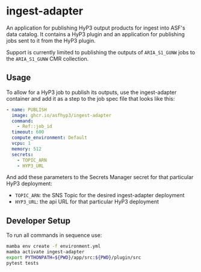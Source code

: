 # ingest-adapter

An application for publishing HyP3 output products for ingest into ASF's data catalog. 
It contains a HyP3 plugin and an application for publishing jobs sent to it from the HyP3 plugin.

Support is currently limited to publishing the outputs of `ARIA_S1_GUNW` jobs to the `ARIA_S1_GUNW` CMR collection.

## Usage

To allow for a HyP3 job to publish its outputs, use the ingest-adapter container and add it as a step to the job spec file
that looks like this:

```yaml
- name: PUBLISH
  image: ghcr.io/asfhyp3/ingest-adapter
  command:
    - Ref::job_id
  timeout: 600
  compute_environment: Default
  vcpu: 1
  memory: 512
  secrets:
    - TOPIC_ARN
    - HYP3_URL
```

And add these parameters to the Secrets Manager secret for that particular HyP3 deployment:
- `TOPIC_ARN`: the SNS Topic for the desired ingest-adapter deployment
- `HYP3_URL`: the api URL for that particular HyP3 deployment

## Developer Setup

To run all commands in sequence use:

```bash
mamba env create -f environment.yml
mamba activate ingest-adapter
export PYTHONPATH=${PWD}/app/src:${PWD}/plugin/src
pytest tests
```
